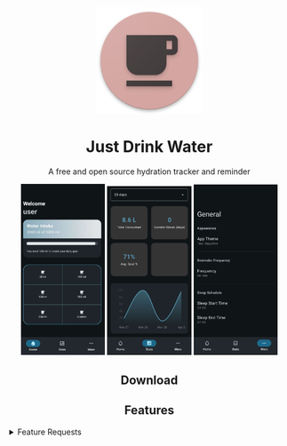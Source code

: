 <div align="center">

<a href="https://github.com/meeroTheo/just-drink-water">
    <img src="./.github/readme-images/app-icon.png" alt="JDW logo" height="192" width="192" />
</a>

# Just Drink Water

</div>

<div align="center">

A free and open source hydration tracker and reminder

<!-- Three images placed side by side -->
<img src="./.github/readme-images/screen1.jpg" alt="JDW screenshot 1" width="30%" />
<img src="./.github/readme-images/screen2.jpg" alt="JDW screenshot 2" width="30%" />
<img src="./.github/readme-images/screen3.jpg" alt="JDW screenshot 3" width="30%" />

## Download

## Features

<div align="left">

<details><summary>Feature Requests</summary>

* Write a detailed issue, explaining what it should do or how.

</details>

</div>
